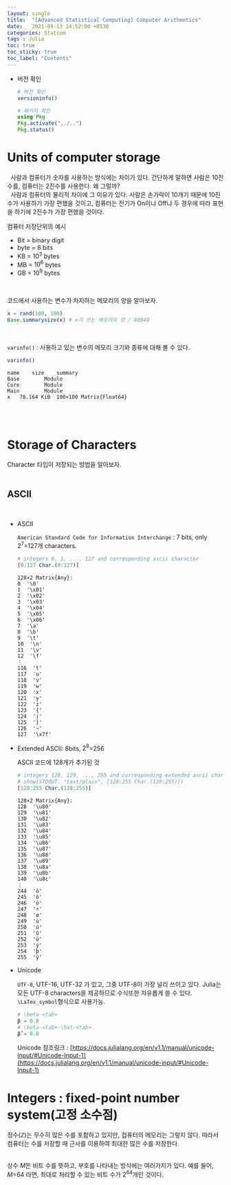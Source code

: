 ```yaml
---
layout: single
title:  "[Advanced Statistical Computing] Computer Arithmetics"
date:   2021-09-13 14:52:00 +0530
categories: Statcom
tags : Julia
toc: true
toc_sticky: true
toc_label: "Contents"
---
```


-  버전 확인

    ```julia
    # 버전 확인
    versioninfo()

    # 패키지 확인
    using Pkg
    Pkg.activate("../..")
    Pkg.status()
    ```

# Units of computer storage

&nbsp;&nbsp;사람과 컴퓨터가 숫자를 사용하는 방식에는 차이가 있다. 간단하게 말하면 사람은 10진수를, 컴퓨터는 2진수를 사용한다. 왜 그럴까?<br>
&nbsp;&nbsp;사람과 컴퓨터의 물리적 차이에 그 이유가 있다. 사람은 손가락이 10개기 때문에 10진수가 사용하기 가장 편했을 것이고, 컴퓨터는 전기가 On이냐 Off냐 두 경우에 따라 표현을 하기에 2진수가 가장 편했을 것이다.<br>

컴퓨터 저장단위의 예시

* Bit = binary digit
* byte = 8 bits
* KB = $10^3$ bytes
* MB = $10^6$ bytes
* GB = $10^9$ bytes
 
<br>

코드에서 사용하는 변수가 차지하는 메모리의 양을 알아보자.
```julia
x = rand(100, 100)
Base.summarysize(x) # x가 쓰는 메모리의 양 / 80040
```
<br>

`varinfo()` : 사용하고 있는 변수의 메모리 크기와 종류에 대해 볼 수 있다.
```julia
varinfo() 
```
```
name	size	summary
Base		Module
Core		Module
Main		Module
x	78.164 KiB	100×100 Matrix{Float64}
```
<br><br>

# Storage of Characters

Character 타입이 저장되는 방법을 알아보자.<br>
<br>

## ASCII
<Br>

* ASCII

    `American Standard Code for Information Interchange` : 7 bits, only $2^7$=127개 characters.

    ```julia
    # integers 0, 1, ..., 127 and corresponding ascii character
    [0:127 Char.(0:127)]
    ```
    ```
    128×2 Matrix{Any}:
    0  '\0'
    1  '\x01'
    2  '\x02'
    3  '\x03'
    4  '\x04'
    5  '\x05'
    6  '\x06'
    7  '\a'
    8  '\b'
    9  '\t'
    10  '\n'
    11  '\v'
    12  '\f'
    ⋮  
    116  't'
    117  'u'
    118  'v'
    119  'w'
    120  'x'
    121  'y'
    122  'z'
    123  '{'
    124  '|'
    125  '}'
    126  '~'
    127  '\x7f'
    ```

* Extended ASCII: 8bits, $2^8$=256

    ASCII 코드에 128개가 추가된 것


    ```julia
    # integers 128, 129, ..., 255 and corresponding extended ascii character
    # show(STDOUT, "text/plain", [128:255 Char.(128:255)])
    [128:255 Char.(128:255)]
    ```
    ```
    128×2 Matrix{Any}:
    128  '\u80'
    129  '\u81'
    130  '\u82'
    131  '\u83'
    132  '\u84'
    133  '\u85'
    134  '\u86'
    135  '\u87'
    136  '\u88'
    137  '\u89'
    138  '\u8a'
    139  '\u8b'
    140  '\u8c'
    ⋮  
    244  'ô'
    245  'õ'
    246  'ö'
    247  '÷'
    248  'ø'
    249  'ù'
    250  'ú'
    251  'û'
    252  'ü'
    253  'ý'
    254  'þ'
    255  'ÿ'
    ```

* Unicode

    `UTF-8`, UTF-16, UTF-32 가 있고, 그중 UTF-8이 가장 널리 쓰이고 있다. Julia는 모든 UTF-8 characters을 제공하므로 수식또한 자유롭게 쓸 수 있다. `\LaTex_symbol`형식으로 사용가능.

    ```julia
    # \beta-<tab>
    β = 0.0
    # \beta-<tab>-\hat-<tab>
    β̂ = 0.0
    ```

    Unicode 참조링크 : [https://docs.julialang.org/en/v1.1/manual/unicode-input/#Unicode-Input-1](https://docs.julialang.org/en/v1.1/manual/unicode-input/#Unicode-Input-1)


# Integers : fixed-point number system(고정 소수점)

정수($\mathbb{Z}$)는 무수히 많은 수를 포함하고 있지만, 컴퓨터의 메모리는 그렇지 않다. 따라서 컴퓨터는 수를 저장할 때 근사를 이용하여 최대한 많은 수를 저장한다.<br>
<br>

상수 *M*은 비트 수를 뜻하고, 부호를 나타내는 방식에는 여러가지가 있다. 예를 들어, *M*=64 라면, 최대로 처리할 수 있는 비트 수가 $2^{64}$개인 것이다.